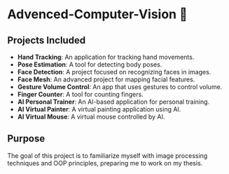# Advenced-Computer-Vision 🦾

## Projects Included

- **Hand Tracking**: An application for tracking hand movements.
- **Pose Estimation**: A tool for detecting body poses.
- **Face Detection**: A project focused on recognizing faces in images.
- **Face Mesh**: An advanced project for mapping facial features.
- **Gesture Volume Control**: An app that uses gestures to control volume.
- **Finger Counter**: A tool for counting fingers.
- **AI Personal Trainer**: An AI-based application for personal training.
- **AI Virtual Painter**: A virtual painting application using AI.
- **AI Virtual Mouse**: A virtual mouse controlled by AI.

## Purpose

The goal of this project is to familiarize myself with image processing techniques and OOP principles, preparing me to work on my thesis.
